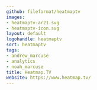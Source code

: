 ```yaml
---
github: fileformat/heatmaptv
images:
- heatmaptv-ar21.svg
- heatmaptv-icon.svg
layout: default
logohandle: heatmaptv
sort: heatmaptv
tags:
- andrew_marcuse
- analytics
- noah_marcuse
title: Heatmap.TV
website: https://www.heatmap.tv/
---
```


